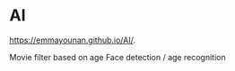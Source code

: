 # AI
https://emmayounan.github.io/AI/.

Movie filter based on age
Face detection / age recognition 
